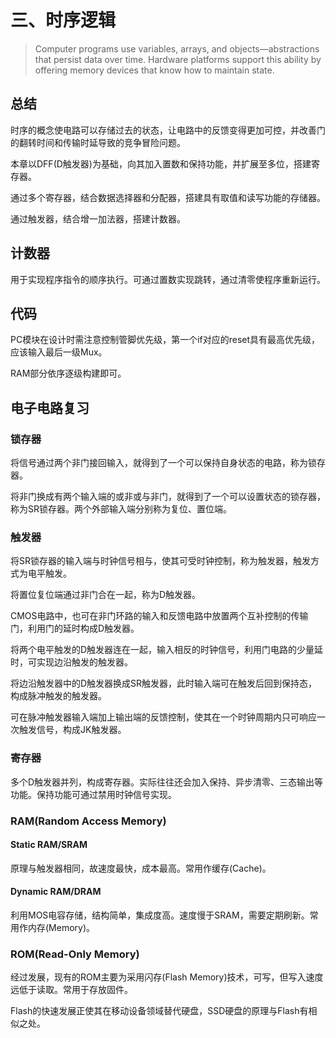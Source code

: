# 三、时序逻辑

> Computer programs use variables, arrays, and objects—abstractions that
> persist data over time. Hardware platforms support this ability by offering
> memory devices that know how to maintain state.

## 总结

时序的概念使电路可以存储过去的状态，让电路中的反馈变得更加可控，并改善门的翻转时间和传输时延导致的竞争冒险问题。

本章以DFF(D触发器)为基础，向其加入置数和保持功能，并扩展至多位，搭建寄存器。

通过多个寄存器，结合数据选择器和分配器，搭建具有取值和读写功能的存储器。

通过触发器，结合增一加法器，搭建计数器。

## 计数器

用于实现程序指令的顺序执行。可通过置数实现跳转，通过清零使程序重新运行。

## 代码

PC模块在设计时需注意控制管脚优先级，第一个if对应的reset具有最高优先级，应该输入最后一级Mux。

RAM部分依序逐级构建即可。

## 电子电路复习

### 锁存器

将信号通过两个非门接回输入，就得到了一个可以保持自身状态的电路，称为锁存器。

将非门换成有两个输入端的或非或与非门，就得到了一个可以设置状态的锁存器，称为SR锁存器。两个外部输入端分别称为复位、置位端。

### 触发器

将SR锁存器的输入端与时钟信号相与，使其可受时钟控制，称为触发器，触发方式为电平触发。

将置位复位端通过非门合在一起，称为D触发器。

CMOS电路中，也可在非门环路的输入和反馈电路中放置两个互补控制的传输门，利用门的延时构成D触发器。

将两个电平触发的D触发器连在一起，输入相反的时钟信号，利用门电路的少量延时，可实现边沿触发的触发器。

将边沿触发器中的D触发器换成SR触发器，此时输入端可在触发后回到保持态，构成脉冲触发的触发器。

可在脉冲触发器输入端加上输出端的反馈控制，使其在一个时钟周期内只可响应一次触发信号，构成JK触发器。

### 寄存器

多个D触发器并列，构成寄存器。实际往往还会加入保持、异步清零、三态输出等功能。保持功能可通过禁用时钟信号实现。

### RAM(Random Access Memory)

#### Static RAM/SRAM

原理与触发器相同，故速度最快，成本最高。常用作缓存(Cache)。

#### Dynamic RAM/DRAM

利用MOS电容存储，结构简单，集成度高。速度慢于SRAM，需要定期刷新。常用作内存(Memory)。

### ROM(Read-Only Memory)

经过发展，现有的ROM主要为采用闪存(Flash Memory)技术，可写，但写入速度远低于读取。常用于存放固件。

Flash的快速发展正使其在移动设备领域替代硬盘，SSD硬盘的原理与Flash有相似之处。